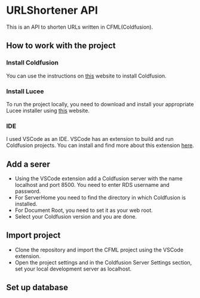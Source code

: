 # URLShortener API

This is an API to shorten URLs written in CFML(Coldfusion).

## How to work with the project

### Install Coldfusion

You can use the instructions on [this](https://www.quackit.com/coldfusion/tutorial/coldfusion_installation.cfm) website to install Coldfusion.

### Install Lucee

To run the project locally, you need to download and install your appropriate Lucee installer using [this](https://download.lucee.org/) website.

### IDE

I used VSCode as an IDE. VSCode has an extension to build and run Coldfusion projects. You can install and find more about this extension [here](https://marketplace.visualstudio.com/items?itemName=com-adobe-coldfusion.adobe-cfml-lsp).

## Add a serer

- Using the VSCode extension add a Coldfusion server with the name localhost and port 8500. You need to enter RDS username and password.
- For ServerHome you need to find the directory in which Coldfusion is installed.
- For Document Root, you need to set it as your web root.
- Select your Coldfusion version and you are done.

## Import project

- Clone the repository and import the CFML project using the VSCode extension.
- Open the project settings and in the Coldfusion Server Settings section, set your local development server as localhost.

## Set up database

